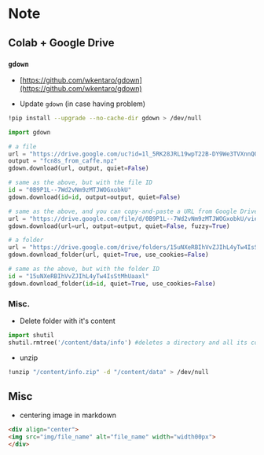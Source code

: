 # Note

## Colab + Google Drive

### `gdown`

- [https://github.com/wkentaro/gdown](https://github.com/wkentaro/gdown)

- Update `gdown` (in case having problem)

```bash
!pip install --upgrade --no-cache-dir gdown > /dev/null
```

```python
import gdown

# a file
url = "https://drive.google.com/uc?id=1l_5RK28JRL19wpT22B-DY9We3TVXnnQQ"
output = "fcn8s_from_caffe.npz"
gdown.download(url, output, quiet=False)

# same as the above, but with the file ID
id = "0B9P1L--7Wd2vNm9zMTJWOGxobkU"
gdown.download(id=id, output=output, quiet=False)

# same as the above, and you can copy-and-paste a URL from Google Drive with fuzzy=True
url = "https://drive.google.com/file/d/0B9P1L--7Wd2vNm9zMTJWOGxobkU/view?usp=sharing"
gdown.download(url=url, output=output, quiet=False, fuzzy=True)

# a folder
url = "https://drive.google.com/drive/folders/15uNXeRBIhVvZJIhL4yTw4IsStMhUaaxl"
gdown.download_folder(url, quiet=True, use_cookies=False)

# same as the above, but with the folder ID
id = "15uNXeRBIhVvZJIhL4yTw4IsStMhUaaxl"
gdown.download_folder(id=id, quiet=True, use_cookies=False)
```

### Misc.

-  Delete folder with it's content

```python
import shutil
shutil.rmtree('/content/data/info') #deletes a directory and all its contents.
```

- unzip

```bash
!unzip "/content/info.zip" -d "/content/data" > /dev/null
```

## Misc

- centering image in markdown

```html
<div align="center">
<img src="img/file_name" alt="file_name" width="width00px">
</div>
```
